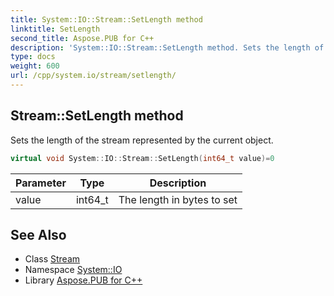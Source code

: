 ```yaml
---
title: System::IO::Stream::SetLength method
linktitle: SetLength
second_title: Aspose.PUB for C++
description: 'System::IO::Stream::SetLength method. Sets the length of the stream represented by the current object in C++.'
type: docs
weight: 600
url: /cpp/system.io/stream/setlength/
---
```

## Stream::SetLength method


Sets the length of the stream represented by the current object.

```cpp
virtual void System::IO::Stream::SetLength(int64_t value)=0
```


| Parameter | Type | Description |
| --- | --- | --- |
| value | int64_t | The length in bytes to set |

## See Also

* Class [Stream](../)
* Namespace [System::IO](../../)
* Library [Aspose.PUB for C++](../../../)
